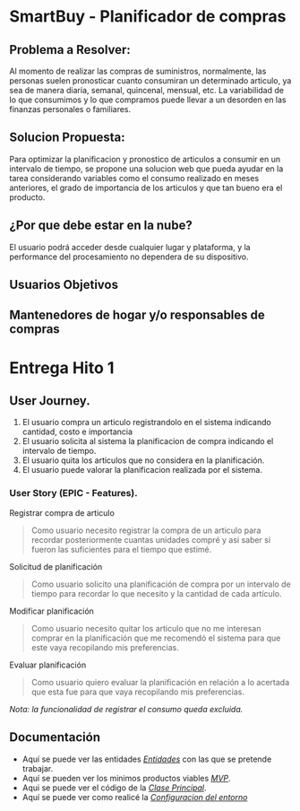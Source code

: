 # SmartBuy - Planificador de compras

## Problema a Resolver: 
Al momento de realizar las compras de suministros, normalmente, las personas suelen pronosticar cuanto consumiran un determinado articulo, ya sea de manera diaria, semanal, quincenal, mensual, etc. La variabilidad de lo que consumimos y lo que compramos puede llevar a un desorden en las finanzas personales o familiares. 

## Solucion Propuesta:
Para optimizar la planificacion y pronostico de articulos a consumir en un intervalo de tiempo, se propone una solucion web que pueda ayudar en la tarea considerando variables como el consumo realizado en meses anteriores, el grado de importancia de los articulos y que tan bueno era el producto.

## ¿Por que debe estar en la nube?
El usuario podrá acceder desde cualquier lugar y plataforma, y la performance del procesamiento no dependera de su dispositivo.

## Usuarios Objetivos
Mantenedores de hogar y/o responsables de compras
----
# Entrega Hito 1

## User Journey.
1. El usuario compra un articulo registrandolo en el sistema indicando cantidad, costo e importancia
2. El usuario solicita al sistema la planificacion de compra indicando el intervalo de tiempo.
3. El usuario quita los articulos que no considera en la planificación.
4. El usuario puede valorar la planificacion realizada por el sistema.

### User Story (EPIC - Features).
Registrar compra de articulo
> Como usuario necesito registrar la compra de un articulo para recordar posteriormente cuantas unidades compré y asi saber si fueron las suficientes para el tiempo que estimé.

Solicitud de planificación
> Como usuario solicito una planificación de compra por un intervalo de tiempo para recordar lo que necesito y la cantidad de cada artículo.

Modificar planificación
> Como usuario necesito quitar los articulo que no me interesan comprar en la planificación que me recomendó el sistema para que este vaya recopilando mis preferencias.

Evaluar planificación
> Como usuario quiero evaluar la planificación en relación a lo acertada que esta fue para que vaya recopilando mis preferencias.

*Nota: la funcionalidad de registrar el consumo queda excluida.*

## Documentación
- Aquí se puede ver las entidades *[Entidades](https://github.com/saxtonv/cloud-computing/blob/main/docs/hito_1/entidades.md)* con las que se pretende trabajar.
- Aquí se pueden ver los minimos productos viables *[MVP](https://github.com/saxtonv/cloud-computing/blob/main/docs/hito_1/mvp.md)*.
- Aqui se puede ver el código de la *[Clase Principal](https://github.com/saxtonv/cloud-computing/blob/main/src/article.py)*.
- Aquí se puede ver como realicé la *[Configuracion del entorno](https://github.com/saxtonv/cloud-computing/blob/main/docs/hito_0/configuracion.md)*
